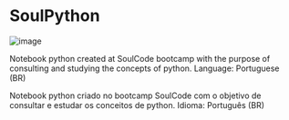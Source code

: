 # SoulPython

![image](https://github.com/askazera/SoulPython/assets/69489386/553056c1-9477-49fa-aca6-3ca01a5bba63)

Notebook python created at SoulCode bootcamp with the purpose of consulting and studying the concepts of python.  Language: Portuguese (BR)

Notebook python criado no bootcamp SoulCode com o objetivo de consultar e estudar os conceitos de python. Idioma: Português (BR)


